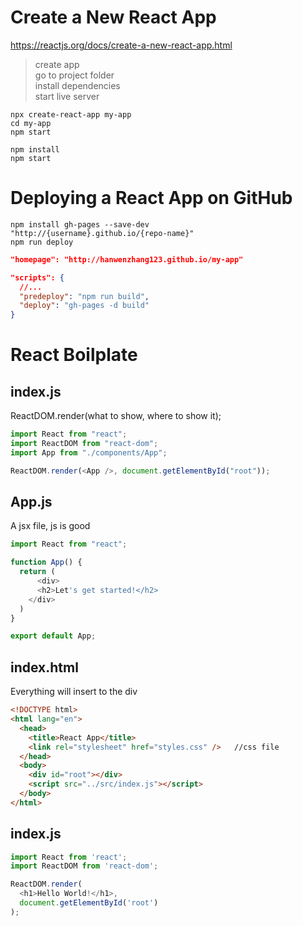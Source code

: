 # Create a New React App
https://reactjs.org/docs/create-a-new-react-app.html
> create app\
> go to project folder\
> install dependencies\
> start live server
```
npx create-react-app my-app
cd my-app
npm start
```
```
npm install
npm start
```
# Deploying a React App on GitHub
```npm install gh-pages --save-dev```\
```"http://{username}.github.io/{repo-name}"```\
```npm run deploy```
```json
"homepage": "http://hanwenzhang123.github.io/my-app"

"scripts": {
  //...
  "predeploy": "npm run build",
  "deploy": "gh-pages -d build"
}
```
# React Boilplate
## index.js 
ReactDOM.render(what to show, where to show it);
``` javascript
import React from "react";
import ReactDOM from "react-dom";
import App from "./components/App";

ReactDOM.render(<App />, document.getElementById("root"));
```
## App.js
A jsx file, js is good
``` javascript
import React from "react"; 

function App() {
  return (
      <div>
      <h2>Let's get started!</h2>
    </div>
  )
}

export default App;
```
## index.html
Everything will insert to the div
```html
<!DOCTYPE html>
<html lang="en">
  <head>
    <title>React App</title>
    <link rel="stylesheet" href="styles.css" />   //css file
  </head>
  <body>
    <div id="root"></div>
    <script src="../src/index.js"></script> 
  </body>
</html>
```
## index.js
```javascript
import React from 'react';
import ReactDOM from 'react-dom';

ReactDOM.render(
  <h1>Hello World!</h1>,
  document.getElementById('root')
);
```
